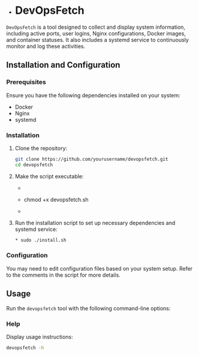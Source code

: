 - # DevOpsFetch

`DevOpsFetch` is a tool designed to collect and display system information, including active ports, user logins, Nginx configurations, Docker images, and container statuses. It also includes a systemd service to continuously monitor and log these activities.

## Installation and Configuration

### Prerequisites

Ensure you have the following dependencies installed on your system:
- Docker
- Nginx
- systemd

### Installation

1. Clone the repository:
    ```bash
    git clone https://github.com/yourusername/devopsfetch.git
    cd devopsfetch
    ```
  
2) Make the script executable:
    - ```bash
    - chmod +x devopsfetch.sh
    - ```

3. Run the installation script to set up necessary dependencies and systemd service:
    ```bash
    * sudo ./install.sh
    ```

### Configuration

You may need to edit configuration files based on your system setup. Refer to the comments in the script for more details.

## Usage

Run the `devopsfetch` tool with the following command-line options:

### Help
Display usage instructions:
```bash
devopsfetch -h
